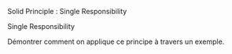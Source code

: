 Solid Principle : Single Responsibility


Single Responsibility

Démontrer comment on applique ce principe à travers un exemple.
